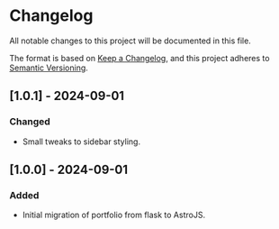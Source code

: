 # Changelog

All notable changes to this project will be documented in this file.

The format is based on [Keep a Changelog](https://keepachangelog.com/en/1.1.0/),
and this project adheres to [Semantic Versioning](https://semver.org/spec/v2.0.0.html).

## [1.0.1] - 2024-09-01
### Changed
- Small tweaks to sidebar styling.

## [1.0.0] - 2024-09-01

### Added

- Initial migration of portfolio from flask to AstroJS.
